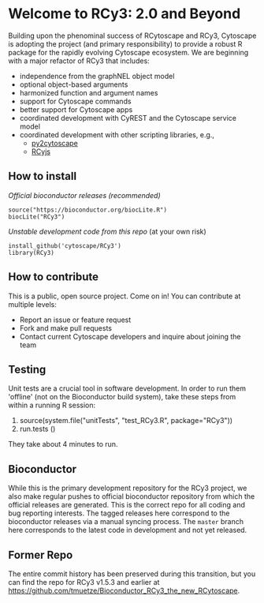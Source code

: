# Welcome to RCy3: 2.0 and Beyond
Building upon the phenominal success of RCytoscape and RCy3, Cytoscape is adopting the project (and primary responsibility) 
to provide a robust R package for the rapidly evolving Cytoscape ecosystem. We are beginning with a major refactor of RCy3
that includes:

* independence from the graphNEL object model
* optional object-based arguments
* harmonized function and argument names
* support for Cytoscape commands
* better support for Cytoscape apps
* coordinated development with CyREST and the Cytoscape service model
* coordinated development with other scripting libraries, e.g., 
  * [py2cytoscape](https://github.com/cytoscape/py2cytoscape)
  * [RCyjs](http://bioconductor.org/packages/release/bioc/html/RCyjs.html)

## How to install
__Official bioconductor releases_ (recommended)_
```
source("https://bioconductor.org/biocLite.R")
biocLite("RCy3")
```

_Unstable development code from this repo_ (at your own risk)
```
install_github('cytoscape/RCy3')
library(RCy3)
```

## How to contribute
This is a public, open source project. Come on in! You can contribute at multiple levels:

* Report an issue or feature request
* Fork and make pull requests
* Contact current Cytoscape developers and inquire about joining the team

## Testing
Unit tests are a crucial tool in software development.
In order to run them 'offline' (not on the Bioconductor build system),
take these steps from within a running R session:

  1) source(system.file("unitTests", "test_RCy3.R", package="RCy3"))
  2) run.tests ()

They take about 4 minutes to run.

## Bioconductor
While this is the primary development repository for the RCy3 project, we also make regular pushes to official bioconductor repository from which the official releases are generated. This is the correct repo for all coding and bug reporting interests. The tagged releases here correspond to the bioconductor releases via a manual syncing process. The `master` branch here corresponds to the latest code in development and not yet released. 

## Former Repo
The entire commit history has been preserved during this transition, but you can find the repo for RCy3 v1.5.3 and earlier
at https://github.com/tmuetze/Bioconductor_RCy3_the_new_RCytoscape.
